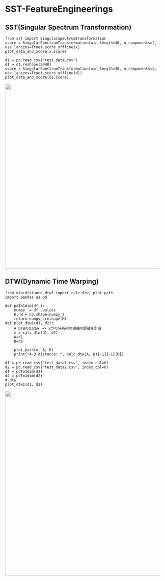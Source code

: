 # SST-FeatureEngineerings

## SST(Singular Spectrum Transformation)

```
from sst import SingularSpectrumTransformation
score = SingularSpectrumTransformation(win_length=30, n_components=2, use_lanczos=True).score_offline(x)
plot_data_and_score(x,score)
 
d1 = pd.read_csv('test_data.csv')
d1 = d1.reshape(2048)
score = SingularSpectrumTransformation(win_length=30, n_components=2, use_lanczos=True).score_offline(d1)
plot_data_and_score(d1,score)

```
<img src="https://user-images.githubusercontent.com/48679574/85997882-0fdef080-ba45-11ea-8f7c-4aa0fc17c893.png" width="600px">



## DTW(Dynamic Time Warping)

```
from dtaidistance.dtw1 import calc_dtw, plot_path
import pandas as pd

def pdTo1dim(df_):
    numpy_ = df_.values
    H, W = np.shape(numpy_)
    return numpy_.reshape(H)
def plot_dtw1(d1, d2):
    # DTWの仕組み => 2つの時系列の縦軸の距離を計算
    m = calc_dtw(d1, d2)
    A=d1
    B=d2

    plot_path(m, A, B)
    print("A-B distance: ", calc_dtw(A, B)[-1][-1][0])
    
d1 = pd.read_csv('test_data1.csv', index_col=0)
d2 = pd.read_csv('test_data2.csv', index_col=0)
d1 = pdTo1dim(d1)
d2 = pdTo1dim(d2)
# dtw
plot_dtw1(d1, d2)
```
<img src="https://user-images.githubusercontent.com/48679574/85997898-140b0e00-ba45-11ea-9a14-1de2acbc15ff.png" width="600px">

